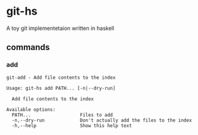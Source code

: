 # git-hs
A toy git implementetaion written in haskell

## commands
### add

```
git-add - Add file contents to the index

Usage: git-hs add PATH... [-n|--dry-run]

  Add file contents to the index

Available options:
  PATH...                  Files to add
  -n,--dry-run             Don't actually add the files to the index
  -h,--help                Show this help text
```